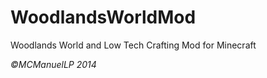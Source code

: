 WoodlandsWorldMod
=================

Woodlands World and Low Tech Crafting Mod for Minecraft

*©MCManuelLP 2014*
